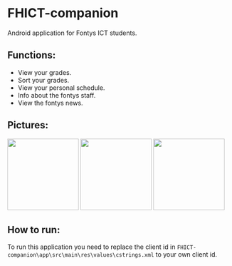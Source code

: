 # FHICT-companion
Android application for Fontys ICT students.

## Functions:
- View your grades.
- Sort your grades.
- View your personal schedule.
- Info about the fontys staff.
- View the fontys news.

## Pictures:
<img src="https://cloud.githubusercontent.com/assets/23485653/23334369/02f66bce-fb9d-11e6-8e7b-f940fe273107.png" width="160">
<img src="https://cloud.githubusercontent.com/assets/23485653/23334373/1b2530d6-fb9d-11e6-8dda-42678a00177d.png" width="160">
<img src="https://cloud.githubusercontent.com/assets/23485653/21742933/0ba85af4-d4f9-11e6-9557-12b95079deb1.png" width="160">

## How to run:
To run this application you need to replace the client id in `FHICT-companion\app\src\main\res\values\cstrings.xml` to your own client id.
